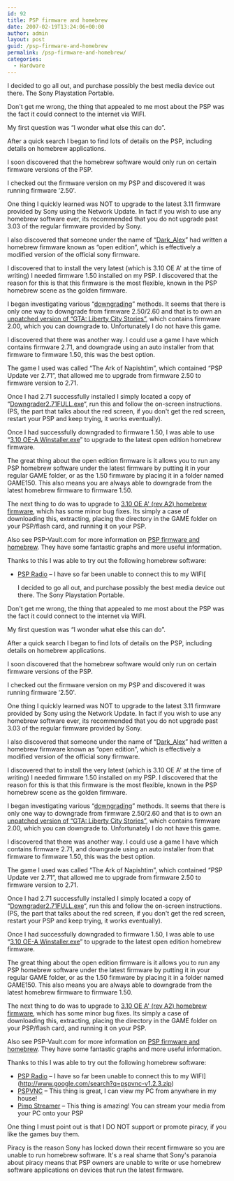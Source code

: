 ```yaml
---
id: 92
title: PSP firmware and homebrew
date: 2007-02-19T13:24:06+00:00
author: admin
layout: post
guid: /psp-firmware-and-homebrew
permalink: /psp-firmware-and-homebrew/
categories:
  - Hardware
---
```

<p class="lead">
  I decided to go all out, and purchase possibly the best media device out there. The Sony Playstation Portable.
</p>

Don't get me wrong, the thing that appealed to me most about the PSP was the fact it could connect to the internet via WIFI.

My first question was &#8220;I wonder what else this can do&#8221;.

After a quick search I began to find lots of details on the PSP, including details on homebrew applications.

I soon discovered that the homebrew software would only run on certain firmware versions of the PSP.

I checked out the firmware version on my PSP and discovered it was running firmware &#8216;2.50'.

One thing I quickly learned was NOT to upgrade to the latest 3.11 firmware provided by Sony using the Network Update. In fact if you wish to use any homebrew software ever, its recommended that you do not upgrade past 3.03 of the regular firmware provided by Sony.

I also discovered that someone under the name of &#8220;[Dark_Alex](http://www.dark-alex.org/)&#8221; had written a homebrew firmware known as &#8220;open edition&#8221;, which is effectively a modified version of the official sony firmware.

I discovered that to install the very latest (which is 3.10 OE A' at the time of writing) I needed firmware 1.50 installed on my PSP. I discovered that the reason for this is that this firmware is the most flexible, known in the PSP homebrew scene as the golden firmware.

I began investigating various &#8220;[downgrading](http://www.psp-hacks.com/forums/about17935.html)&#8221; methods. It seems that there is only one way to downgrade from firmware 2.50/2.60 and that is to own an [unpatched version of &#8220;GTA: Liberty City Stories&#8221;](http://web.archive.org/web/20070420180100/http://img223.imageshack.us:80/img223/271/jim420gtaunpatchedqjpreviewthez5.jpg), which contains firmware 2.00, which you can downgrade to. Unfortunately I do not have this game.

I discovered that there was another way. I could use a game I have which contains firmware 2.71, and downgrade using an auto installer from that firmware to firmware 1.50, this was the best option.

The game I used was called &#8220;The Ark of Napishtim&#8221;, which contained &#8220;PSP Update ver 2.71&#8221;, that allowed me to upgrade from firmware 2.50 to firmware version to 2.71.

Once I had 2.71 successfully installed I simply located a copy of &#8220;[Downgrader2.71FULL.exe](http://www.google.com/search?q=Downgrader2.71FULL.exe)&#8220;, run this and follow the on-screen instructions. (PS, the part that talks about the red screen, if you don't get the red screen, restart your PSP and keep trying, it works eventually).

Once I had successfully downgraded to firmware 1.50, I was able to use &#8220;[3.10 OE-A Winstaller.exe](http://www.google.com/search?q=3.10+OE-A+Winstaller.exe)&#8221; to upgrade to the latest open edition homebrew firmware.

The great thing about the open edition firmware is it allows you to run any PSP homebrew software under the latest firmware by putting it in your regular GAME folder, or as the 1.50 firmware by placing it in a folder named GAME150. This also means you are always able to downgrade from the latest homebrew firmware to firmware 1.50.

The next thing to do was to upgrade to [3.10 OE A' (rev A2) homebrew firmware](http://forums.exophase.com/showthread.php?t=434), which has some minor bug fixes. Its simply a case of downloading this, extracting, placing the directory in the GAME folder on your PSP/flash card, and running it on your PSP.

Also see PSP-Vault.com for more information on [PSP firmware and homebrew](http://www.psp-vault.com/module-htmlpages-display-pid-14.psp). They have some fantastic graphs and more useful information.

Thanks to this I was able to try out the following homebrew software:

  * [PSP Radio](http://pspradio.sourceforge.net/) &#8211; I have so far been unable to connect this to my WIFI[<p class="lead">
  I decided to go all out, and purchase possibly the best media device out there. The Sony Playstation Portable.
</p>

Don't get me wrong, the thing that appealed to me most about the PSP was the fact it could connect to the internet via WIFI.

My first question was &#8220;I wonder what else this can do&#8221;.

After a quick search I began to find lots of details on the PSP, including details on homebrew applications.

I soon discovered that the homebrew software would only run on certain firmware versions of the PSP.

I checked out the firmware version on my PSP and discovered it was running firmware &#8216;2.50'.

One thing I quickly learned was NOT to upgrade to the latest 3.11 firmware provided by Sony using the Network Update. In fact if you wish to use any homebrew software ever, its recommended that you do not upgrade past 3.03 of the regular firmware provided by Sony.

I also discovered that someone under the name of &#8220;[Dark_Alex](http://www.dark-alex.org/)&#8221; had written a homebrew firmware known as &#8220;open edition&#8221;, which is effectively a modified version of the official sony firmware.

I discovered that to install the very latest (which is 3.10 OE A' at the time of writing) I needed firmware 1.50 installed on my PSP. I discovered that the reason for this is that this firmware is the most flexible, known in the PSP homebrew scene as the golden firmware.

I began investigating various &#8220;[downgrading](http://www.psp-hacks.com/forums/about17935.html)&#8221; methods. It seems that there is only one way to downgrade from firmware 2.50/2.60 and that is to own an [unpatched version of &#8220;GTA: Liberty City Stories&#8221;](http://web.archive.org/web/20070420180100/http://img223.imageshack.us:80/img223/271/jim420gtaunpatchedqjpreviewthez5.jpg), which contains firmware 2.00, which you can downgrade to. Unfortunately I do not have this game.

I discovered that there was another way. I could use a game I have which contains firmware 2.71, and downgrade using an auto installer from that firmware to firmware 1.50, this was the best option.

The game I used was called &#8220;The Ark of Napishtim&#8221;, which contained &#8220;PSP Update ver 2.71&#8221;, that allowed me to upgrade from firmware 2.50 to firmware version to 2.71.

Once I had 2.71 successfully installed I simply located a copy of &#8220;[Downgrader2.71FULL.exe](http://www.google.com/search?q=Downgrader2.71FULL.exe)&#8220;, run this and follow the on-screen instructions. (PS, the part that talks about the red screen, if you don't get the red screen, restart your PSP and keep trying, it works eventually).

Once I had successfully downgraded to firmware 1.50, I was able to use &#8220;[3.10 OE-A Winstaller.exe](http://www.google.com/search?q=3.10+OE-A+Winstaller.exe)&#8221; to upgrade to the latest open edition homebrew firmware.

The great thing about the open edition firmware is it allows you to run any PSP homebrew software under the latest firmware by putting it in your regular GAME folder, or as the 1.50 firmware by placing it in a folder named GAME150. This also means you are always able to downgrade from the latest homebrew firmware to firmware 1.50.

The next thing to do was to upgrade to [3.10 OE A' (rev A2) homebrew firmware](http://forums.exophase.com/showthread.php?t=434), which has some minor bug fixes. Its simply a case of downloading this, extracting, placing the directory in the GAME folder on your PSP/flash card, and running it on your PSP.

Also see PSP-Vault.com for more information on [PSP firmware and homebrew](http://www.psp-vault.com/module-htmlpages-display-pid-14.psp). They have some fantastic graphs and more useful information.

Thanks to this I was able to try out the following homebrew software:

  * [PSP Radio](http://pspradio.sourceforge.net/) &#8211; I have so far been unable to connect this to my WIFI](http://www.google.com/search?q=pspvnc-v1.2.3.zip) 
  * [PSPVNC](http://www.google.com/search?q=pspvnc-v1.2.3.zip) &#8211; This thing is great, I can view my PC from anywhere in my house!
  * [Pimp Streamer](http://www.pimpware.org/) &#8211; This thing is amazing! You can stream your media from your PC onto your PSP

One thing I must point out is that I DO NOT support or promote piracy, if you like the games buy them.

Piracy is the reason Sony has locked down their recent firmware so you are unable to run homebrew software. It's a real shame that Sony's paranoia about piracy means that PSP owners are unable to write or use homebrew software applications on devices that run the latest firmware.